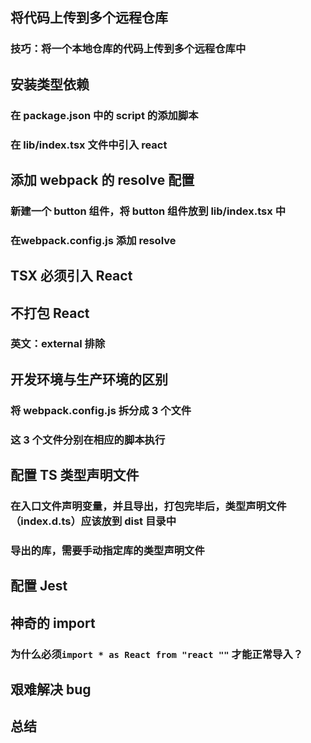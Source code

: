 ## 将代码上传到多个远程仓库

### 技巧：将一个本地仓库的代码上传到多个远程仓库中

## 安装类型依赖
 
### 在 package.json 中的 script 的添加脚本 

### 在 lib/index.tsx 文件中引入 react

## 添加 webpack 的 resolve 配置

### 新建一个 button 组件，将 button 组件放到 lib/index.tsx 中

### 在webpack.config.js 添加 resolve  

## TSX 必须引入 React

## 不打包 React

### 英文：external 排除

## 开发环境与生产环境的区别

### 将 webpack.config.js 拆分成 3 个文件

### 这 3 个文件分别在相应的脚本执行

## 配置 TS 类型声明文件

### 在入口文件声明变量，并且导出，打包完毕后，类型声明文件（index.d.ts）应该放到 dist 目录中

### 导出的库，需要手动指定库的类型声明文件

## 配置 Jest

## 神奇的 import

### 为什么必须`import * as React from "react ""` 才能正常导入？

## 艰难解决 bug

## 总结
